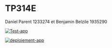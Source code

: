# TP314E
Daniel Parent 1233274 et Benjamin Belzile 1935290

[![Test-app](https://github.com/bbelzile/14E-TP3/actions/workflows/test-unitaire.yml/badge.svg)](https://github.com/bbelzile/14E-TP3/actions/workflows/test-unitaire.yml)

[![deploiement-app](https://github.com/bbelzile/14E-TP3/actions/workflows/deploiement-app.yml/badge.svg)](https://github.com/bbelzile/14E-TP3/actions/workflows/deploiement-app.yml)

